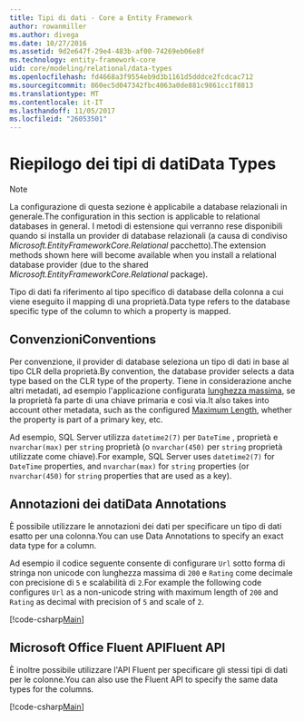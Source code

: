 ```yaml
---
title: Tipi di dati - Core a Entity Framework
author: rowanmiller
ms.author: divega
ms.date: 10/27/2016
ms.assetid: 9d2e647f-29e4-483b-af00-74269eb06e8f
ms.technology: entity-framework-core
uid: core/modeling/relational/data-types
ms.openlocfilehash: fd4668a3f9554eb9d3b1161d5dddce2fcdcac712
ms.sourcegitcommit: 860ec5d047342fbc4063a0de881c9861cc1f8813
ms.translationtype: MT
ms.contentlocale: it-IT
ms.lasthandoff: 11/05/2017
ms.locfileid: "26053501"
---
```

# <a name="data-types"></a><span data-ttu-id="0172e-102">Riepilogo dei tipi di dati</span><span class="sxs-lookup"><span data-stu-id="0172e-102">Data Types</span></span>

> [!NOTE]  
> <span data-ttu-id="0172e-103">La configurazione di questa sezione è applicabile a database relazionali in generale.</span><span class="sxs-lookup"><span data-stu-id="0172e-103">The configuration in this section is applicable to relational databases in general.</span></span> <span data-ttu-id="0172e-104">I metodi di estensione qui verranno rese disponibili quando si installa un provider di database relazionali (a causa di condiviso *Microsoft.EntityFrameworkCore.Relational* pacchetto).</span><span class="sxs-lookup"><span data-stu-id="0172e-104">The extension methods shown here will become available when you install a relational database provider (due to the shared *Microsoft.EntityFrameworkCore.Relational* package).</span></span>

<span data-ttu-id="0172e-105">Tipo di dati fa riferimento al tipo specifico di database della colonna a cui viene eseguito il mapping di una proprietà.</span><span class="sxs-lookup"><span data-stu-id="0172e-105">Data type refers to the database specific type of the column to which a property is mapped.</span></span>

## <a name="conventions"></a><span data-ttu-id="0172e-106">Convenzioni</span><span class="sxs-lookup"><span data-stu-id="0172e-106">Conventions</span></span>

<span data-ttu-id="0172e-107">Per convenzione, il provider di database seleziona un tipo di dati in base al tipo CLR della proprietà.</span><span class="sxs-lookup"><span data-stu-id="0172e-107">By convention, the database provider selects a data type based on the CLR type of the property.</span></span> <span data-ttu-id="0172e-108">Tiene in considerazione anche altri metadati, ad esempio l'applicazione configurata [lunghezza massima](../max-length.md), se la proprietà fa parte di una chiave primaria e così via.</span><span class="sxs-lookup"><span data-stu-id="0172e-108">It also takes into account other metadata, such as the configured [Maximum Length](../max-length.md), whether the property is part of a primary key, etc.</span></span>

<span data-ttu-id="0172e-109">Ad esempio, SQL Server utilizza `datetime2(7)` per `DateTime` , proprietà e `nvarchar(max)` per `string` proprietà (o `nvarchar(450)` per `string` proprietà utilizzate come chiave).</span><span class="sxs-lookup"><span data-stu-id="0172e-109">For example, SQL Server uses `datetime2(7)` for `DateTime` properties, and `nvarchar(max)` for `string` properties (or `nvarchar(450)` for `string` properties that are used as a key).</span></span>

## <a name="data-annotations"></a><span data-ttu-id="0172e-110">Annotazioni dei dati</span><span class="sxs-lookup"><span data-stu-id="0172e-110">Data Annotations</span></span>

<span data-ttu-id="0172e-111">È possibile utilizzare le annotazioni dei dati per specificare un tipo di dati esatto per una colonna.</span><span class="sxs-lookup"><span data-stu-id="0172e-111">You can use Data Annotations to specify an exact data type for a column.</span></span>

<span data-ttu-id="0172e-112">Ad esempio il codice seguente consente di configurare `Url` sotto forma di stringa non unicode con lunghezza massima di `200` e `Rating` come decimale con precisione di `5` e scalabilità di `2`.</span><span class="sxs-lookup"><span data-stu-id="0172e-112">For example the following code configures `Url` as a non-unicode string with maximum length of `200` and `Rating` as decimal with precision of `5` and scale of `2`.</span></span>

[!code-csharp[Main](../../../../samples/core/Modeling/DataAnnotations/Samples/Relational/DataType.cs?name=Entities&highlight=4,6)]

## <a name="fluent-api"></a><span data-ttu-id="0172e-113">Microsoft Office Fluent API</span><span class="sxs-lookup"><span data-stu-id="0172e-113">Fluent API</span></span>

<span data-ttu-id="0172e-114">È inoltre possibile utilizzare l'API Fluent per specificare gli stessi tipi di dati per le colonne.</span><span class="sxs-lookup"><span data-stu-id="0172e-114">You can also use the Fluent API to specify the same data types for the columns.</span></span>

[!code-csharp[Main](../../../../samples/core/Modeling/FluentAPI/Samples/Relational/DataType.cs?name=Model&highlight=9-10)]
